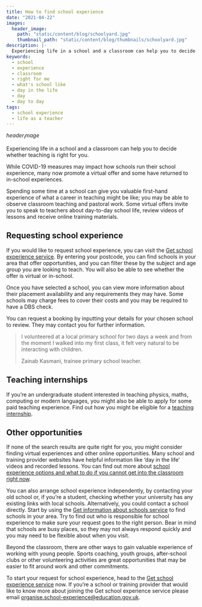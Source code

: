```yaml
---
title: How to find school experience
date: "2021-04-22"
images:
  header_image:
    path: "static/content/blog/schoolyard.jpg"
    thumbnail_path: "static/content/blog/thumbnails/schoolyard.jpg"
description: |-
  Experiencing life in a school and a classroom can help you to decide whether teaching is right for you.
keywords:
  - school 
  - experience
  - classroom
  - right for me
  - what's school like
  - day in the life
  - day
  - day to day
tags:
  - school experience
  - life as a teacher
---
```


$header_image$

Experiencing life in a school and a classroom can help you to decide whether teaching is right for you.

While COVID-19 measures may impact how schools run their school experience, many now promote a virtual offer and some have returned to in-school experiences.

Spending some time at a school can give you valuable first-hand experience of what a career in teaching might be like; you may be able to observe classroom teaching and pastoral work. Some virtual offers invite you to speak to teachers about day-to-day school life, review videos of lessons and receive online training materials.

## Requesting school experience

If you would like to request school experience, you can visit the [Get school experience service](https://schoolexperience.education.gov.uk/). By entering your postcode, you can find schools in your area that offer opportunities, and you can filter these by the subject and age group you are looking to teach. You will also be able to see whether the offer is virtual or in-school.

Once you have selected a school, you can view more information about their placement availability and any requirements they may have. Some schools may charge fees to cover their costs and you may be required to have a DBS check.

You can request a booking by inputting your details for your chosen school to review. They may contact you for further information.

> I volunteered at a local primary school for two days a week and from the moment I walked into my first class, it felt very natural to be interacting with children.
>
> Zainab Kasmani, trainee primary school teacher.

## Teaching internships

If you’re an undergraduate student interested in teaching physics, maths, computing or modern languages, you might also be able to apply for some paid teaching experience. Find out how you might be eligible for a [teaching internship](/teaching-internship-providers).

## Other opportunities

If none of the search results are quite right for you, you might consider finding virtual experiences and other online opportunities. Many school and training provider websites have helpful information like ‘day in the life’ videos and recorded lessons. You can find out more about [school experience options and what to do if you cannot get into the classroom right now](/train-to-be-a-teacher/get-school-experience).

You can also arrange school experience independently, by contacting your old school or, if you’re a student, checking whether your university has any existing links with local schools. Alternatively, you could contact a school directly. Start by using the [Get information about schools service](https://get-information-schools.service.gov.uk/) to find schools in your area. Try to find out who is responsible for school experience to make sure your request goes to the right person. Bear in mind that schools are busy places, so they may not always respond quickly and you may need to be flexible about when you visit.

Beyond the classroom, there are other ways to gain valuable experience of working with young people. Sports coaching, youth groups, after-school clubs or other volunteering activities are great opportunities that may be easier to fit around work and other commitments.

To start your request for school experience, head to the [Get school experience service](https://schoolexperience.education.gov.uk/) now. If you’re a school or training provider that would like to know more about joining the Get school experience service please email [organise.school-experience@education.gov.uk](mailto:organise.school-experience@education.gov.uk).
